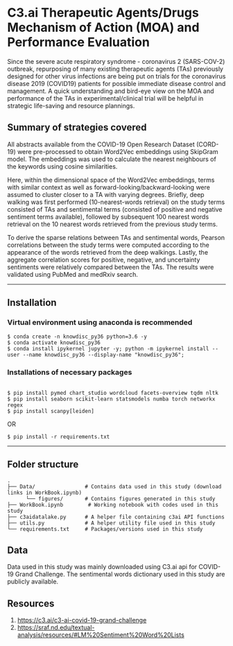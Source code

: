 # C3.ai Therapeutic Agents/Drugs Mechanism of Action (MOA) and Performance Evaluation  
Since the severe acute respiratory syndrome - coronavirus 2 (SARS-COV-2) outbreak, repurposing of many existing therapeutic agents (TAs) previously designed for other virus infections are being put on trials for the coronavirus disease 2019 (COVID19) patients for possible immediate disease control and management. A quick understanding and bird-eye view on the MOA and performance of the TAs in experimental/clinical trial will be helpful in strategic life-saving and resource plannings.

## Summary of strategies covered
All abstracts available from the COVID-19 Open Research Dataset (CORD-19) were pre-processed to obtain Word2Vec embeddings using SkipGram model. The embeddings was used to calculate the nearest neighbours of the keywords using cosine similarities. 

Here, within the dimensional space of the Word2Vec embeddings, terms with similar context as well as forward-looking/backward-looking were assumed to cluster closer to a TA with varying degrees. Briefly, deep walking was first performed (10-nearest-words retrieval) on the study terms consisted of TAs and sentimental terms (consisted of positive and negative sentiment terms available), followed by subsequent 100 nearest words retrieval on the 10 nearest words retrieved from the previous study terms. 

To derive the sparse relations between TAs and sentimental words, Pearson correlations between the study terms were computed according to the appearance of the words retrieved from the deep walkings. Lastly, the aggregate correlation scores for positive, negative, and uncertainty sentiments were relatively compared between the TAs. The results were validated using PubMed and medRxiv search.

___
## Installation
### Virtual environment using anaconda is recommended
```
$ conda create -n knowdisc_py36 python=3.6 -y
$ conda activate knowdisc_py36
$ conda install ipykernel jupyter -y; python -m ipykernel install --user --name knowdisc_py36 --display-name "knowdisc_py36"; 
```

### Installations of necessary packages
```

$ pip install pymed chart_studio wordcloud facets-overview tqdm nltk
$ pip install seaborn scikit-learn statsmodels numba torch networkx regex
$ pip install scanpy[leiden]
```

OR

```
$ pip install -r requirements.txt
```

---
## Folder structure
    .
    ├── Data/                # Contains data used in this study (download links in WorkBook.ipynb)
          └── figures/       # Contains figures generated in this study
    ├── WorkBook.ipynb        # Working notebook with codes used in this study
    ├── c3aidatalake.py      # A helper file containing c3ai API functions
    ├── utils.py             # A helper utility file used in this study
    └── requirements.txt     # Packages/versions used in this study

## Data
Data used in this study was mainly downloaded using C3.ai api for COVID-19 Grand Challenge.
The sentimental words dictionary used in this study are publicly available. 

## Resources
1. https://c3.ai/c3-ai-covid-19-grand-challenge
2. https://sraf.nd.edu/textual-analysis/resources/#LM%20Sentiment%20Word%20Lists

